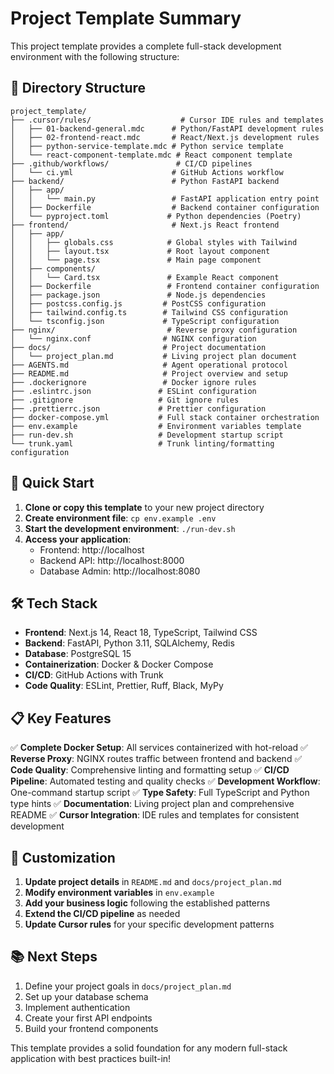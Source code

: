 # Project Template Summary

This project template provides a complete full-stack development environment with the following structure:

## 📁 Directory Structure

```
project_template/
├── .cursor/rules/                    # Cursor IDE rules and templates
│   ├── 01-backend-general.mdc      # Python/FastAPI development rules
│   ├── 02-frontend-react.mdc       # React/Next.js development rules
│   ├── python-service-template.mdc # Python service template
│   └── react-component-template.mdc # React component template
├── .github/workflows/               # CI/CD pipelines
│   └── ci.yml                      # GitHub Actions workflow
├── backend/                        # Python FastAPI backend
│   ├── app/
│   │   └── main.py                 # FastAPI application entry point
│   ├── Dockerfile                  # Backend container configuration
│   └── pyproject.toml             # Python dependencies (Poetry)
├── frontend/                       # Next.js React frontend
│   ├── app/
│   │   ├── globals.css            # Global styles with Tailwind
│   │   ├── layout.tsx             # Root layout component
│   │   └── page.tsx               # Main page component
│   ├── components/
│   │   └── Card.tsx               # Example React component
│   ├── Dockerfile                 # Frontend container configuration
│   ├── package.json               # Node.js dependencies
│   ├── postcss.config.js         # PostCSS configuration
│   ├── tailwind.config.ts        # Tailwind CSS configuration
│   └── tsconfig.json             # TypeScript configuration
├── nginx/                         # Reverse proxy configuration
│   └── nginx.conf                # NGINX configuration
├── docs/                         # Project documentation
│   └── project_plan.md           # Living project plan document
├── AGENTS.md                     # Agent operational protocol
├── README.md                     # Project overview and setup
├── .dockerignore                 # Docker ignore rules
├── .eslintrc.json               # ESLint configuration
├── .gitignore                   # Git ignore rules
├── .prettierrc.json             # Prettier configuration
├── docker-compose.yml           # Full stack container orchestration
├── env.example                  # Environment variables template
├── run-dev.sh                   # Development startup script
└── trunk.yaml                   # Trunk linting/formatting configuration
```

## 🚀 Quick Start

1. **Clone or copy this template** to your new project directory
2. **Create environment file**: `cp env.example .env`
3. **Start the development environment**: `./run-dev.sh`
4. **Access your application**:
   - Frontend: http://localhost
   - Backend API: http://localhost:8000
   - Database Admin: http://localhost:8080

## 🛠️ Tech Stack

- **Frontend**: Next.js 14, React 18, TypeScript, Tailwind CSS
- **Backend**: FastAPI, Python 3.11, SQLAlchemy, Redis
- **Database**: PostgreSQL 15
- **Containerization**: Docker & Docker Compose
- **CI/CD**: GitHub Actions with Trunk
- **Code Quality**: ESLint, Prettier, Ruff, Black, MyPy

## 📋 Key Features

✅ **Complete Docker Setup**: All services containerized with hot-reload
✅ **Reverse Proxy**: NGINX routes traffic between frontend and backend
✅ **Code Quality**: Comprehensive linting and formatting setup
✅ **CI/CD Pipeline**: Automated testing and quality checks
✅ **Development Workflow**: One-command startup script
✅ **Type Safety**: Full TypeScript and Python type hints
✅ **Documentation**: Living project plan and comprehensive README
✅ **Cursor Integration**: IDE rules and templates for consistent development

## 🔧 Customization

1. **Update project details** in `README.md` and `docs/project_plan.md`
2. **Modify environment variables** in `env.example`
3. **Add your business logic** following the established patterns
4. **Extend the CI/CD pipeline** as needed
5. **Update Cursor rules** for your specific development patterns

## 📚 Next Steps

1. Define your project goals in `docs/project_plan.md`
2. Set up your database schema
3. Implement authentication
4. Create your first API endpoints
5. Build your frontend components

This template provides a solid foundation for any modern full-stack application with best practices built-in!
